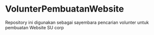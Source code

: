 # VolunterPembuatanWebsite
Repository ini digunakan sebagai sayembara pencarian volunter untuk pembuatan Website SU corp
